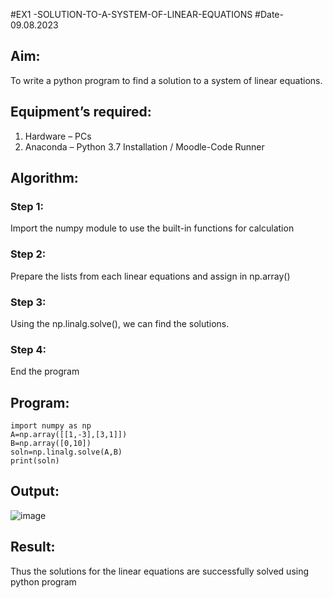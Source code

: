 #EX1 -SOLUTION-TO-A-SYSTEM-OF-LINEAR-EQUATIONS
#Date-09.08.2023
## Aim:
To write a python program to find a solution to a system of linear equations.
## Equipment’s required:
1. 	Hardware – PCs
2. 	Anaconda – Python 3.7 Installation / Moodle-Code Runner
## Algorithm:
### Step 1: 
Import the numpy module to use the built-in functions for calculation
### Step 2: 
Prepare the lists from each linear equations and assign in np.array()
### Step 3: 
Using the np.linalg.solve(), we can find the solutions.
### Step 4: 
End the program
## Program:
```
import numpy as np
A=np.array([[1,-3],[3,1]])
B=np.array([0,10])
soln=np.linalg.solve(A,B)
print(soln)
```
## Output:
![image](https://github.com/Kishorekumar22060/-SOLUTION-TO-A-SYSTEM-OF-LINEAR-EQUATIONS/assets/141472136/c500fed9-7f84-459f-a724-4290ed02ce6f)

## Result: 
Thus the solutions for the linear equations are successfully solved using python program

